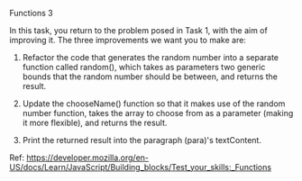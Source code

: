 Functions 3

In this task, you return to the problem posed in Task 1, with the aim of improving it. The three improvements we want you to make are:

1. Refactor the code that generates the random number into a separate function called random(), which takes as parameters two generic bounds that the random number should be between, and returns the result.

2. Update the chooseName() function so that it makes use of the random number function, takes the array to choose from as a parameter (making it more flexible), and returns the result.

3. Print the returned result into the paragraph (para)'s textContent.

Ref: https://developer.mozilla.org/en-US/docs/Learn/JavaScript/Building_blocks/Test_your_skills:_Functions
